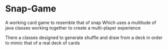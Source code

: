 # Snap-Game
A working card game to resemble that of snap Which uses a multitude of java classes working together to create a multi-player experience

There a classes designed to generate shuffle and draw from a deck in order to mimic that of a real deck of cards
